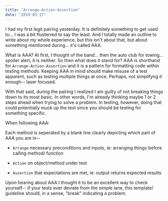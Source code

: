 ```yaml
---
title: "Arrange-Action-Assertion"
date: "2019-03-17"
---
```


I had my first legit pairing yesterday. It is definitely something to get used to... I was a bit flusterred to say the least. And I totally made an outline to write about my whole experience, but this isn't about that, but about something mentioned during... it's called AAA.

What is AAA? At first, I thought of the band... then the auto club for towing... spoiler alert, it is neither. So then what does it stand for? AAA is shorthand for `Arrange-Action-Assertion` and it is a pattern for formatting code within testing methods. Keeping AAA in mind should make misuse of a test apparent, such as testing multiple things at once. Perhaps, not simplifyng it enough-- laser focused.

With that said, during the pairing I realized I am guilty of not breaking things down to its most basic. In other words, I'm already thinking maybe 1 or 2 steps ahead when trying to solve a problem. In testing, however, doing that could potentially muck up the test since you should be testing for something specific.

When following AAA:

Each method is seperated by a blank line clearly depicting which part of AAA you are in--

- `Arrange` necessary preconditions and inputs, ie: arranging things before calling method/ function

- `Action` on object/method under test

- `Assertion` that expectations are met, ie: output returns expected results

Upon hearing about AAA I thought it to be an excellent way to check yourself-- if your tests ever deviate from the simple lane, this template/ guideline should, in a sense, "break" indicating a problem.
